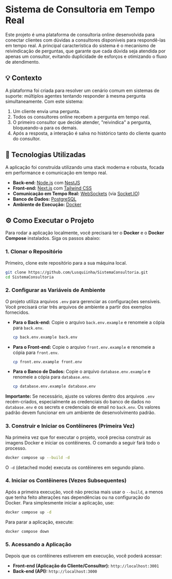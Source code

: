 # Sistema de Consultoria em Tempo Real

Este projeto é uma plataforma de consultoria online desenvolvida para conectar clientes com dúvidas a consultores disponíveis para respondê-las em tempo real. A principal característica do sistema é o mecanismo de reivindicação de perguntas, que garante que cada dúvida seja atendida por apenas um consultor, evitando duplicidade de esforços e otimizando o fluxo de atendimento.

## 💡 Contexto

A plataforma foi criada para resolver um cenário comum em sistemas de suporte: múltiplos agentes tentando responder à mesma pergunta simultaneamente. Com este sistema:

1.  Um cliente envia uma pergunta.
2.  Todos os consultores online recebem a pergunta em tempo real.
3.  O primeiro consultor que decide atender, "reivindica" a pergunta, bloqueando-a para os demais.
4.  Após a resposta, a interação é salva no histórico tanto do cliente quanto do consultor.

## 🚀 Tecnologias Utilizadas

A aplicação foi construída utilizando uma stack moderna e robusta, focada em performance e comunicação em tempo real.

-   **Back-end:** [Node.js](https://nodejs.org/) com [NestJS](https://nestjs.com/)
-   **Front-end:** [Next.js](https://nextjs.org/) com [Tailwind CSS](https://tailwindcss.com/)
-   **Comunicação em Tempo Real:** [WebSockets](https://developer.mozilla.org/pt-BR/docs/Web/API/WebSockets_API) (via [Socket.IO](https://socket.io/))
-   **Banco de Dados:** [PostgreSQL](https://www.postgresql.org/)
-   **Ambiente de Execução:** [Docker](https://www.docker.com/)

## ⚙️ Como Executar o Projeto

Para rodar a aplicação localmente, você precisará ter o **Docker** e o **Docker Compose** instalados. Siga os passos abaixo:

### 1. Clonar o Repositório

Primeiro, clone este repositório para a sua máquina local.

```bash
git clone https://github.com/Lusquiinha/SistemaConsultoria.git
cd SistemaConsultoria
```

### 2. Configurar as Variáveis de Ambiente

O projeto utiliza arquivos `.env` para gerenciar as configurações sensíveis. Você precisará criar três arquivos de ambiente a partir dos exemplos fornecidos.

-   **Para o Back-end:**
    Copie o arquivo `back.env.example` e renomeie a cópia para `back.env`.
    ```bash
    cp back.env.example back.env
    ```

-   **Para o Front-end:**
    Copie o arquivo `front.env.example` e renomeie a cópia para `front.env`.
    ```bash
    cp front.env.example front.env
    ```

-   **Para o Banco de Dados:**
    Copie o arquivo `database.env.example` e renomeie a cópia para `database.env`.
    ```bash
    cp database.env.example database.env
    ```

**Importante:** Se necessário, ajuste os valores dentro dos arquivos `.env` recém-criados, especialmente as credenciais do banco de dados no `database.env` e os secrets e credenciais de email no `back.env`. Os valores padrão devem funcionar em um ambiente de desenvolvimento padrão.

### 3. Construir e Iniciar os Contêineres (Primeira Vez)

Na primeira vez que for executar o projeto, você precisa construir as imagens Docker e iniciar os contêineres. O comando a seguir fará todo o processo.

```bash
docker compose up --build -d
```

O `-d` (detached mode) executa os contêineres em segundo plano.

### 4. Iniciar os Contêineres (Vezes Subsequentes)

Após a primeira execução, você não precisa mais usar o `--build`, a menos que tenha feito alterações nas dependências ou na configuração do Docker. Para simplesmente iniciar a aplicação, use:

```bash
docker compose up -d
```

Para parar a aplicação, execute:

```bash
docker compose down
```

### 5. Acessando a Aplicação

Depois que os contêineres estiverem em execução, você poderá acessar:

-   **Front-end (Aplicação do Cliente/Consultor):** `http://localhost:3001`
-   **Back-end (API):** `http://localhost:3000`


